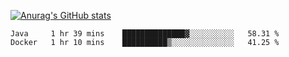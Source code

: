 [![Anurag's GitHub stats](https://github-readme-stats.vercel.app/api?username=sebasphere&count_private=true&theme=tokyonight)](https://github.com/anuraghazra/github-readme-stats)

<!--START_SECTION:waka-->
```text
Java     1 hr 39 mins    ██████████████▓░░░░░░░░░░   58.31 % 
Docker   1 hr 10 mins    ██████████▒░░░░░░░░░░░░░░   41.25 % 
```
<!--END_SECTION:waka-->
